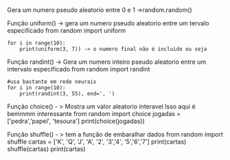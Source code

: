 Gera um numero pseudo aleatorio entre 0 e 1 ->random.random()

Função uniform() -> gera um numero pseudo aleatorio entre um tervalo especificado
    from random import uniform
    
    for i in range(10):
        print(uniform(3, 7)) -> o numero final não é incluido ou seja

Função randint() -> Gera um numero inteiro pseudo aleatorio entre um intervalo especificado
    from random import randint
    
    #usa bastante em rede neurais
    for i in range(10):
        print(randint(3, 55), end=', ')

Função choice() - > Mostra um valor aleatorio interavel
Isso aqui é bemmmm interessante
    from random import choice
    jogadas = ['pedra','papel', 'tesoura']
    print(choice(jogadas))

Função shuffle() - > tem a função de embaralhar dados
    from random import shuffle
    cartas = ['K', 'Q', 'J', 'A', '2', '3','4', '5','6','7']
    print(cartas)
    shuffle(cartas)
    print(cartas)